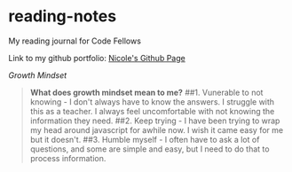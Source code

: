 # reading-notes

My reading journal for Code Fellows

Link to my github portfolio: [Nicole's Github Page](https://github.com/stuenico)

*Growth Mindset*
>**What does growth mindset mean to me?**
##1. Vunerable to not knowing - I don't always have to know the answers. I struggle with this as a teacher. I always feel uncomfortable with not knowing the information they need.
##2. Keep trying - I have been trying to wrap my head around javascript for awhile now. I wish it came easy for me but it doesn't.
##3. Humble myself - I often have to ask a lot of questions, and some are simple and easy, but I need to do that to process information. 

